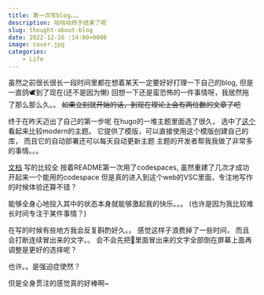 ```yaml
---
title: 第一次写blog。。。
description: 咕咕咕终于结束了呢
slug: thought-about-blog
date: 2022-12-16 :14:00+0000
image: cover.jpg
categories:
    - Life
---
```


虽然之前很长很长一段时间里都在想着某天一定要好好打理一下自己的blog, 但是一直鸽🕊️到了现在(还不是因为懒)
回想一下还是蛮恐怖的一件事情呀，我居然拖了那么那么久。。
~~如果立刻就开始的话，到现在理论上会有两位数的文章了吧~~

终于在昨天迈出了自己的第一步呢
在hugo的一堆主题里面选了很久， 选中了[这个](https://stack.jimmycai.com/)看起来比较modern的主题。
它提供了模版，可以直接使用这个模版创建自己的库， 而且它的自动部署还可以每天自动更新主题
主题的开发者帮我我做了非常多的事情。。。

[文档](https://stack.jimmycai.com/guide/getting-started) 写的比较全
按着README第一次用了codespaces, 虽然重建了几次才成功开起来一个能用的codespace
但是真的进入到这个web的VSC里面，专注地写作的时候体验还算不错？

能够全身心地投入其中的状态本身就能够激起我的快乐。。。
(也许是因为我比较难长时间专注于某件事情？)

在写的时候有些地方我会反复斟酌好久。。
感觉这样子浪费掉了一些时间，
而且会打断连续冒出来的文字。。
会不会先把🧠里面冒出来的文字全部倒在屏幕上面再调整是更好的选择呢？

也许。。是强迫症使然？

但是全身贯注的感觉真的好棒啊~